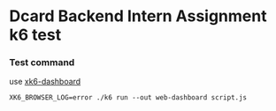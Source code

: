 # Dcard Backend Intern Assignment k6 test

### Test command

use [xk6-dashboard](https://github.com/grafana/xk6-dashboard)

```
XK6_BROWSER_LOG=error ./k6 run --out web-dashboard script.js
```
